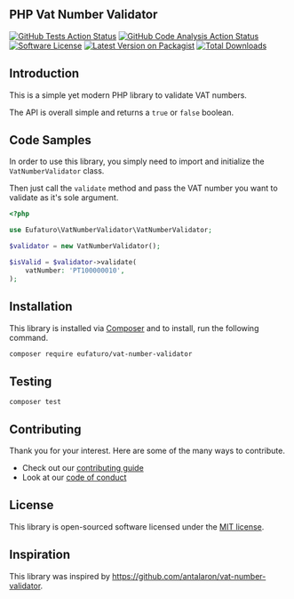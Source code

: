 ## PHP Vat Number Validator

[![GitHub Tests Action Status][icon-action-tests]][url-action-tests]
[![GitHub Code Analysis Action Status][icon-action-analysis]][url-action-analysis]
[![Software License][icon-license]][url-license]
[![Latest Version on Packagist][icon-packagist-version]][url-packagist]
[![Total Downloads][icon-packagist-downloads]][url-packagist]

## Introduction

This is a simple yet modern PHP library to validate VAT numbers.

The API is overall simple and returns a `true` or `false` boolean.

## Code Samples

In order to use this library, you simply need to import and initialize the `VatNumberValidator` class. 

Then just call the `validate` method and pass the VAT number you want to validate as it's sole argument.

```php
<?php

use Eufaturo\VatNumberValidator\VatNumberValidator;

$validator = new VatNumberValidator();

$isValid = $validator->validate(
    vatNumber: 'PT100000010',
);
```

## Installation

This library is installed via [Composer](https://getcomposer.org/) and to install, run the following command.

```bash
composer require eufaturo/vat-number-validator
```

## Testing

```shell
composer test
```

## Contributing

Thank you for your interest. Here are some of the many ways to contribute.

- Check out our [contributing guide](/.github/CONTRIBUTING.md)
- Look at our [code of conduct](/.github/CODE_OF_CONDUCT.md)

## License

This library is open-sourced software licensed under the [MIT license](https://opensource.org/licenses/MIT).

## Inspiration

This library was inspired by https://github.com/antalaron/vat-number-validator.

[url-action-tests]: https://github.com/eufaturo/vat-number-validator/actions?query=workflow%3Atests
[url-action-analysis]: https://github.com/eufaturo/vat-number-validator/actions?query=workflow%3Acode-analysis
[url-packagist]: https://packagist.org/packages/eufaturo/vat-number-validator
[url-license]: https://opensource.org/licenses/MIT

[icon-action-tests]: https://github.com/eufaturo/vat-number-validator/actions/workflows/tests.yml/badge.svg?branch=main
[icon-action-analysis]: https://github.com/eufaturo/vat-number-validator/actions/workflows/code-analysis.yml/badge.svg?branch=main
[icon-license]: https://img.shields.io/github/license/eufaturo/vat-number-validator?label=License
[icon-packagist-version]: https://img.shields.io/packagist/v/eufaturo/vat-number-validator.svg?label=Packagist
[icon-packagist-downloads]: https://img.shields.io/packagist/dt/eufaturo/vat-number-validator.svg?label=Downloads

